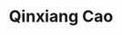 ---
title: Qinxiang Cao
homepage: https://jhc.sjtu.edu.cn/people/members/faculty/qinxiang-cao.html
---